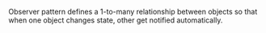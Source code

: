 Observer pattern defines a 1-to-many relationship between objects so that when one object changes state, other get notified automatically.
